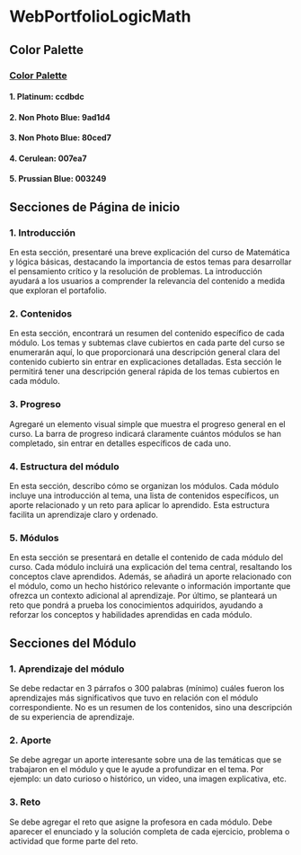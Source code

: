 # WebPortfolioLogicMath

## Color Palette
### [Color Palette](https://coolors.co/palette/ccdbdc-9ad1d4-80ced7-007ea7-003249)
#### 1. Platinum: ccdbdc
#### 2. Non Photo Blue: 9ad1d4
#### 3. Non Photo Blue: 80ced7
#### 4. Cerulean: 007ea7
#### 5. Prussian Blue: 003249


## Secciones de Página de inicio

### 1. Introducción
En esta sección, presentaré una breve explicación del curso de Matemática y lógica básicas, destacando la importancia de estos temas para desarrollar el pensamiento crítico y la resolución de problemas. La introducción ayudará a los usuarios a comprender la relevancia del contenido a medida que exploran el portafolio.

### 2. Contenidos
En esta sección, encontrará un resumen del contenido específico de cada módulo. Los temas y subtemas clave cubiertos en cada parte del curso se enumerarán aquí, lo que proporcionará una descripción general clara del contenido cubierto sin entrar en explicaciones detalladas. Esta sección le permitirá tener una descripción general rápida de los temas cubiertos en cada módulo.

### 3. Progreso
Agregaré un elemento visual simple que muestra el progreso general en el curso. La barra de progreso indicará claramente cuántos módulos se han completado, sin entrar en detalles específicos de cada uno.

### 4. Estructura del módulo
En esta sección, describo cómo se organizan los módulos. Cada módulo incluye una introducción al tema, una lista de contenidos específicos, un aporte relacionado y un reto para aplicar lo aprendido. Esta estructura facilita un aprendizaje claro y ordenado.

### 5. Módulos
En esta sección se presentará en detalle el contenido de cada módulo del curso. Cada módulo incluirá una explicación del tema central, resaltando los conceptos clave aprendidos. Además, se añadirá un aporte relacionado con el módulo, como un hecho histórico relevante o información importante que ofrezca un contexto adicional al aprendizaje. Por último, se planteará un reto que pondrá a prueba los conocimientos adquiridos, ayudando a reforzar los conceptos y habilidades aprendidas en cada módulo.

## Secciones del Módulo

### 1. Aprendizaje del módulo
Se debe redactar en 3 párrafos o 300 palabras (mínimo) cuáles fueron los aprendizajes más significativos que tuvo en relación con el módulo correspondiente. No es un resumen de los contenidos, sino una descripción de su experiencia de aprendizaje.

### 2. Aporte
Se debe agregar un aporte interesante sobre una de las temáticas que se trabajaron en el módulo y que le ayude a profundizar en el tema. Por ejemplo: un dato curioso o histórico, un video, una imagen explicativa, etc.

### 3. Reto
Se debe agregar el reto que asigne la profesora en cada módulo. Debe aparecer el enunciado y la solución completa de cada ejercicio, problema o actividad que forme parte del reto.